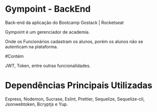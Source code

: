 # Gympoint - BackEnd

Back-end da aplicação do Bootcamp Gostack | Rocketseat

Gympoint é um gerenciador de academia.

Onde os Funcionários cadastram os alunos, porém os alunos não se
autenticam na plataforma.

#Contém

JWT, Token, entre outras funcionalidades.

# Dependências Principais Utilizadas

Express, Nodemon, Sucrase, Eslint, Prettier, Sequelize, Sequelize-cli,
Jsonwebtoken, Bcryptjs e Yup.
